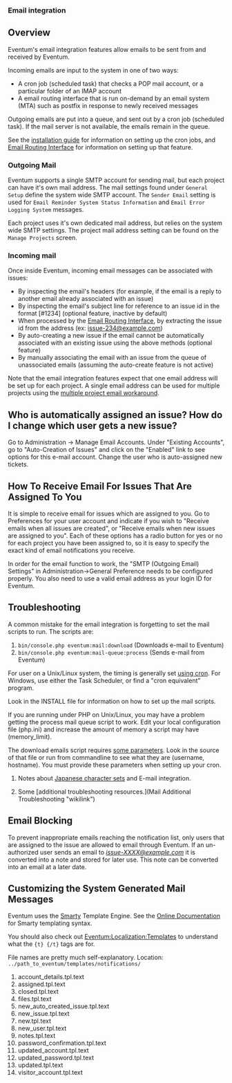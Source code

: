 ### Email integration

## Overview

Eventum's email integration features allow emails to be sent from and received by Eventum.

Incoming emails are input to the system in one of two ways:

-   A cron job (scheduled task) that checks a POP mail account, or a particular folder of an IMAP account
-   A email routing interface that is run on-demand by an email system (MTA) such as postfix in response to newly received messages

Outgoing emails are put into a queue, and sent out by a cron job (scheduled task). If the mail server is not available, the emails remain in the queue.

See the [installation guide](Doing-a-fresh-install.md) for information on setting up the cron jobs, and [Email Routing Interface](Email-Routing-Interface.md) for information on setting up that feature.

### Outgoing Mail

Eventum supports a single SMTP account for sending mail, but each project can have it's own mail address. The mail settings found under `General Setup` define the system wide SMTP account. The `Sender Email` setting is used for `Email Reminder System Status Information` and `Email Error Logging System` messages.

Each project uses it's own dedicated mail address, but relies on the system wide SMTP settings. The project mail address setting can be found on the `Manage Projects` screen.

### Incoming mail

Once inside Eventum, incoming email messages can be associated with issues:

-   By inspecting the email's headers (for example, if the email is a reply to another email already associated with an issue)
-   By inspecting the email's subject line for reference to an issue id in the format [\#1234] (optional feature, inactive by default)
-   When processed by the [Email Routing Interface](Email-Routing-Interface.md), by extracting the issue id from the address (ex: issue-234@example.com)
-   By auto-creating a new issue if the email cannot be automatically associated with an existing issue using the above methods (optional feature)
-   By manually associating the email with an issue from the queue of unassociated emails (assuming the auto-create feature is not active)

Note that the email integration features expect that one email address will be set up for each project. A single email address can be used for multiple projects using the [multiple project email workaround](../System-Admin/setting-up-email-routing-with-1-email-account-for-multiple-projects.md).

## Who is automatically assigned an issue? How do I change which user gets a new issue?

Go to Administration -\> Manage Email Accounts. Under "Existing Accounts", go to "Auto-Creation of Issues" and click on the "Enabled" link to see options for this e-mail account. Change the user who is auto-assigned new tickets.

## How To Receive Email For Issues That Are Assigned To You

It is simple to receive email for issues which are assigned to you. Go to Preferences for your user account and indicate if you wish to "Receive emails when all issues are created", or "Receive emails when new issues are assigned to you". Each of these options has a radio button for yes or no for each project you have been assigned to, so it is easy to specify the exact kind of email notifications you receive.

In order for the email function to work, the "SMTP (Outgoing Email) Settings" in Administration-\>General Preference needs to be configured properly. You also need to use a valid email address as your login ID for Eventum.

## Troubleshooting

A common mistake for the email integration is forgetting to set the mail scripts to run. The scripts are:

1.  `bin/console.php eventum:mail:download` (Downloads e-mail to Eventum)
2.  `bin/console.php eventum:mail-queue:process` (Sends e-mail from Eventum)

For user on a Unix/Linux system, the timing is generally set [using cron](Adding-a-cron-entry.md). For Windows, use either the Task Scheduler, or find a "cron equivalent" program.

Look in the INSTALL file for information on how to set up the mail scripts.

If you are running under PHP on Unix/Linux, you may have a problem getting the process mail queue script to work.
Edit your local configuration file (php.ini) and increase the amount of memory a script may have (memory_limit).

The download emails script requires [some parameters](Doing-a-fresh-install.md#email-download). Look in the source of that file or run from commandline to see what they are (username, hostname). You must provide these parameters when setting up your cron.

1.  Notes about [Japanese character sets](Localization:Japanese "wikilink") and E-mail integration.

1.  Some [additional troubleshooting resources.](Mail Additional Troubleshooting "wikilink")

## Email Blocking

To prevent inappropriate emails reaching the notification list, only users that are assigned to the issue are allowed to email through Eventum. If an un-authorized user sends an email to <i>issue-XXXX@example.com</i> it is converted into a note and stored for later use. This note can be converted into an email at a later date.

## Customizing the System Generated Mail Messages

Eventum uses the [Smarty](http://www.smarty.net/) Template Engine. See the [Online Documentation](http://www.smarty.net/docs.php) for Smarty templating syntax.

You should also check out [Eventum:Localization:Templates](Localization:Templates "wikilink") to understand what the `{t} {/t}` tags are for.

File names are pretty much self-explanatory. Location: `../path_to_eventum/templates/notifications/`

1.  account_details.tpl.text
2.  assigned.tpl.text
3.  closed.tpl.text
4.  files.tpl.text
5.  new_auto_created_issue.tpl.text
6.  new_issue.tpl.text
7.  new.tpl.text
8.  new_user.tpl.text
9.  notes.tpl.text
10. password_confirmation.tpl.text
11. updated_account.tpl.text
12. updated_password.tpl.text
13. updated.tpl.text
14. visitor_account.tpl.text
